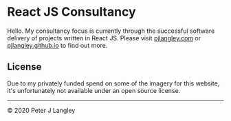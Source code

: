 # React JS Consultancy

Hello. My consultancy focus is currently through the successful software
delivery of projects written in React JS. Please visit
[pjlangley.com](https://pjlangley.com) or
[pjlangley.github.io](https://pjlangley.github.io) to find out more.

## License

Due to my privately funded spend on some of the imagery for this website, it's
unfortunately not available under an open source license.

---

&copy; 2020 Peter J Langley
